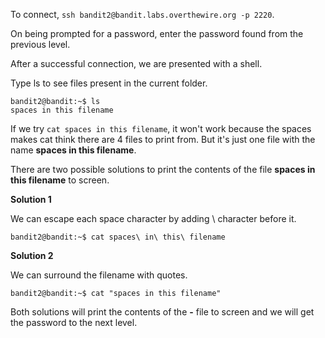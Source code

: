 To connect, `ssh bandit2@bandit.labs.overthewire.org -p 2220`.

On being prompted for a password, enter the password found from the previous level.

After a successful connection, we are presented with a shell.

Type ls to see files present in the current folder.

```
bandit2@bandit:~$ ls
spaces in this filename
```

If we try `cat spaces in this filename`, it won't work because the spaces makes cat think there are 4 files to print from. But it's just one file with the name **spaces in this filename**.

There are two possible solutions to print the contents of the file **spaces in this filename** to screen.

**Solution 1**

We can escape each space character by adding \ character before it.

```
bandit2@bandit:~$ cat spaces\ in\ this\ filename
```

**Solution 2**

We can surround the filename with quotes.

```
bandit2@bandit:~$ cat "spaces in this filename"
```

Both solutions will print the contents of the **-** file to screen and we will get the password to the next level.
